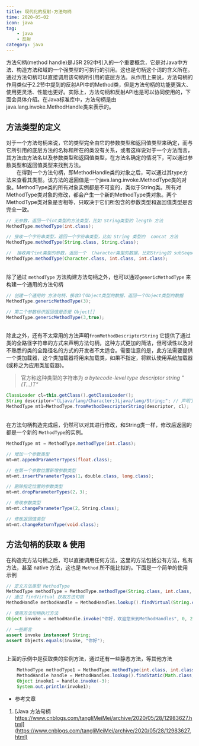 ```yaml
---
title: 现代化的反射-方法句柄
time: 2020-05-02
icon: java
tag:
    - java
    - 反射
category: java
---
```


方法句柄(method handle)是JSR 292中引入的一个重要概念，它是对Java中方法、构造方法和域的一个强类型的可执行的引用。这也是句柄这个词的含义所在。通过方法句柄可以直接调用该句柄所引用的底层方法。从作用上来说，方法句柄的作用类似于2.2节中提到的反射API中的Method类，但是方法句柄的功能更强大、使用更灵活、性能也更好。实际上，方法句柄和反射API也是可以协同使用的，下面会具体介绍。在Java标准库中，方法句柄是由java.lang.invoke.MethodHandle类来表示的。<br />

<!--more-->

## 方法类型的定义
对于一个方法句柄来说，它的类型完全由它的参数类型和返回值类型来确定，而与它所引用的底层方法的名称和所在的类没有关系，或者这样说对于一个方法而言，其方法由方法名以及参数类型和返回值类型，在方法名确定的情况下，可以通过参数类型和返回值类型来找到方法。<br />  在得到一个方法句柄，即MethodHandle类的对象之后，可以通过其type方法来查看其类型。该方法的返回值是一个java.lang.invoke.MethodType类的对象。MethodType类的所有对象实例都是不可变的，类似于String类。所有对MethodType类对象的修改，都会产生一个新的MethodType类对象。两个MethodType类对象是否相等，只取决于它们所包含的参数类型和返回值类型是否完全一致。
```java
// 无参数，返回一个int类型的方法类型，比如 String类型的 length 方法
MethodType.methodType(int.class);

// 接收一个字符串类型，返回一个字符串类型，比如 String 类型的  concat 方法
MethodType.methodType(String.class, String.class);

//  接收两个int类型的参数，返回一个  Character类型的数据，比如String的 subSequence 方法
MethodType.methodType(Character.class, int.class, int.class);
```

<br />除了通过 `methodType` 方法构建方法句柄之外，也可以通过`genericMethodType` 来构建一个通用的方法句柄
```java
// 创建一个通用的 方法句柄，接收3个Object类型的数据，返回一个Object类型的数据
MethodType.genericMethodType(3);

// 第二个参数标识返回值是否是 Object[]
MethodType.genericMethodType(3,true);       
```

<br />除此之外，还有不太常用的方法声明`fromMethodDescriptorString` 它提供了通过类的全路径字符串的方式来声明方法句柄，这种方式更加的简洁，但可读性以及对不熟悉的类的全路径名的方式的开发者不太适合。需要注意的是，此方法需要提供一个类加载器，这个类加载器将用来加载类，如果不指定，将默认使用系统加载器(或称之为应用类加载器)。
> 官方称这种类型的字符串为 _a bytecode-level type descriptor string "(T...)T"_

```java
ClassLoader cl=this.getClass().getClassLoader();
String descriptor="(Ljava/lang/Character;)Ljava/lang/String;"; // 声明了参数为 Character  返回值为String类型
MethodType mt1=MethodType.fromMethodDescriptorString(descriptor, cl);
```

<br />在方法句柄构造完成后，仍然可以对其进行修改，和String类一样，修改后返回的都是一个新的 `MethodType`的实例。
```java
MethodType mt = MethodType.methodType(int.class);

// 增加一个参数类型
mt=mt.appendParameterTypes(float.class);

// 在第一个参数位置新增参数类型 
mt=mt.insertParameterTypes(1，double.class, long.class);

// 删除指定位置的参数类型
mt=mt.dropParameterTypes(2，3);

// 修改参数类型
mt=mt.changeParameterType(2，String.class);

// 修改返回值类型
mt=mt.changeReturnType(void.class);
```


<a name="IvKH1"></a>
## 方法句柄的获取 & 使用
在构造完方法句柄之后，可以直接调用任何方法，这里的方法包括公有方法，私有方法，甚至 native 方法，这也是 `Method` 所不能比拟的。下面是一个简单的使用示例
```java
// 定义方法类型 MethodType
MethodType methodType = MethodType.methodType(String.class, int.class, int.class);
// 通过 findVirtual 获取方法句柄
MethodHandle methodHandle = MethodHandles.lookup().findVirtual(String.class, "substring", methodType);

// 使用方法句柄执行方法
Object invoke = methodHandle.invoke("你好，欢迎您来到MethodHandles", 0, 2);

// 一些断言
assert invoke instanceof String;
assert Objects.equals(invoke, "你好");
```

<br />上面的示例中是获取类的实例方法，通过还有一些静态方法，等其他方法
```java
    MethodType methodType1 = MethodType.methodType(int.class, int.class);
    MethodHandle handle = MethodHandles.lookup().findStatic(Math.class, "abs", methodType1);
    Object invoke1 = handle.invoke(-3);
    System.out.println(invoke1);
```


- 参考文章
1. [Java 方法句柄 https://www.cnblogs.com/tangliMeiMei/archive/2020/05/28/12983627.html](https://www.cnblogs.com/tangliMeiMei/archive/2020/05/28/12983627.html)

